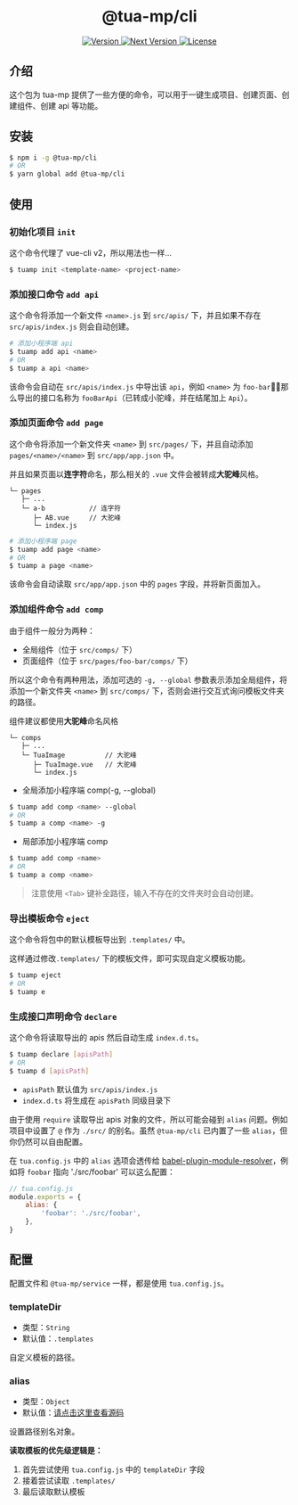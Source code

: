 <h1 align="center">@tua-mp/cli</h1>

<p align="center">
    <a href="https://www.npmjs.com/package/@tua-mp/cli">
        <img src="https://img.shields.io/npm/v/@tua-mp/cli.svg" alt="Version">
        <img src="https://img.shields.io/npm/v/@tua-mp/cli/next.svg" alt="Next Version">
        <img src="https://img.shields.io/npm/l/@tua-mp/cli.svg" alt="License">
    </a>
</p>

## 介绍
这个包为 tua-mp 提供了一些方便的命令，可以用于一键生成项目、创建页面、创建组件、创建 api 等功能。

## 安装

```bash
$ npm i -g @tua-mp/cli
# OR
$ yarn global add @tua-mp/cli
```

## 使用
### 初始化项目 `init`
这个命令代理了 vue-cli v2，所以用法也一样...

```bash
$ tuamp init <template-name> <project-name>
```

### 添加接口命令 `add api`
这个命令将添加一个新文件 `<name>.js` 到 `src/apis/` 下，并且如果不存在 `src/apis/index.js` 则会自动创建。

```bash
# 添加小程序端 api
$ tuamp add api <name>
# OR
$ tuamp a api <name>
```

该命令会自动在 `src/apis/index.js` 中导出该 `api`，例如 `<name>` 为 `foo-bar`，那么导出的接口名称为 `fooBarApi`（已转成小驼峰，并在结尾加上 `Api`）。

### 添加页面命令 `add page`
这个命令将添加一个新文件夹 `<name>` 到 `src/pages/` 下，并且自动添加 `pages/<name>/<name>` 到 `src/app/app.json` 中。

并且如果页面以**连字符**命名，那么相关的 `.vue` 文件会被转成**大驼峰**风格。

```
└─ pages
   ├─ ...
   └─ a-b           // 连字符
      ├─ AB.vue     // 大驼峰
      └─ index.js
```

```bash
# 添加小程序端 page
$ tuamp add page <name>
# OR
$ tuamp a page <name>
```

该命令会自动读取 `src/app/app.json` 中的 `pages` 字段，并将新页面加入。

### 添加组件命令 `add comp`
由于组件一般分为两种：

* 全局组件（位于 `src/comps/` 下）
* 页面组件（位于 `src/pages/foo-bar/comps/` 下）

所以这个命令有两种用法，添加可选的 `-g, --global` 参数表示添加全局组件，将添加一个新文件夹 `<name>` 到 `src/comps/` 下，否则会进行交互式询问模板文件夹的路径。

组件建议都使用**大驼峰**命名风格

```
└─ comps
   ├─ ...
   └─ TuaImage          // 大驼峰
      ├─ TuaImage.vue   // 大驼峰
      └─ index.js
```

* 全局添加小程序端 comp(-g, --global)

```bash
$ tuamp add comp <name> --global
# OR
$ tuamp a comp <name> -g
```

* 局部添加小程序端 comp

```bash
$ tuamp add comp <name>
# OR
$ tuamp a comp <name>
```

> 注意使用 `<Tab>` 键补全路径，输入不存在的文件夹时会自动创建。

### 导出模板命令 `eject` <Badge text="0.3.0+"/>
这个命令将包中的默认模板导出到 `.templates/` 中。

这样通过修改`.templates/` 下的模板文件，即可实现自定义模板功能。

```bash
$ tuamp eject
# OR
$ tuamp e
```

### 生成接口声明命令 `declare` <Badge text="0.4.0+"/>
这个命令将读取导出的 apis 然后自动生成 `index.d.ts`。

```bash
$ tuamp declare [apisPath]
# OR
$ tuamp d [apisPath]
```

* `apisPath` 默认值为 `src/apis/index.js`
* `index.d.ts` 将生成在 `apisPath` 同级目录下

由于使用 `require` 读取导出 apis 对象的文件，所以可能会碰到 `alias` 问题。例如项目中设置了 `@` 作为 `./src/` 的别名。虽然 `@tua-mp/cli` 已内置了一些 `alias`，但你仍然可以自由配置。

在 `tua.config.js` 中的 `alias` 选项会透传给 [babel-plugin-module-resolver](https://github.com/tleunen/babel-plugin-module-resolver)，例如将 `foobar` 指向 './src/foobar' 可以这么配置：

```js
// tua.config.js
module.exports = {
    alias: {
        'foobar': './src/foobar',
    },
}
```

## 配置
配置文件和 `@tua-mp/service` 一样，都是使用 `tua.config.js`。

### templateDir <Badge text="0.3.0+"/>
* 类型：`String`
* 默认值：`.templates`

自定义模板的路径。

### alias <Badge text="0.4.0+"/>
* 类型：`Object`
* 默认值：[请点击这里查看源码](https://github.com/tuateam/tua-mp/blob/master/packages/tua-mp-cli/lib/constants.js)

设置路径别名对象。

**读取模板的优先级逻辑是：**

1. 首先尝试使用 `tua.config.js` 中的 `templateDir` 字段
2. 接着尝试读取 `.templates/`
3. 最后读取默认模板
